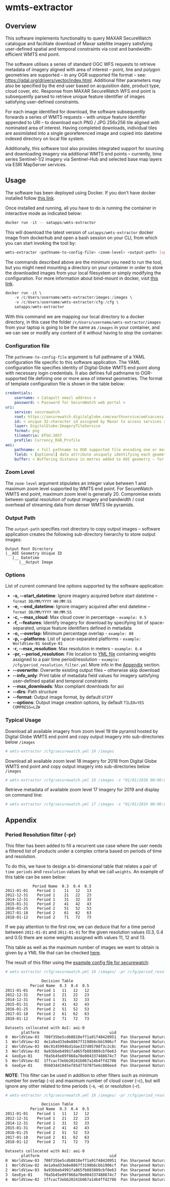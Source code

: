 # wmts-extractor

## Overview

This software implements functionality to query MAXAR SecureWatch catalogue and facilitate download of Maxar satellite 
imagery satisfying user-defined spatial and temporal constraints via cost and bandwidth-efficient WMTS end point.

The software utilises a series of standard OGC WFS requests to retrieve metadata of imagery aligned with area of 
interest – point, line and polygon geometries are supported – in any OGR supported file format – 
see: <https://gdal.org/drivers/vector/index.html>. Additional filter parameters may also be specified by the end user 
based on acquisition date, product type, cloud cover, etc. Response from MAXAR SecureWatch WFS end point is subsequently 
parsed to retrieve unique feature identifier of images satisfying user-defined constraints.

For each image identified for download, the software subsequently forwards a series of WMTS requests – with unique 
feature identifier appended to URI – to download each PNG / JPG 256x256 tile aligned with nominated area of interest. 
Having completed downloads, individual tiles are assimilated into a single georeferenced image and copied into datetime 
indexed directory on local file system.

Additionally, this software tool also provides integrated support for sourcing and downloading imagery via additional 
WMTS end points – currently, time series Sentinel-1/2 imagery via Sentinel-Hub and selected base map layers via ESRI 
MapServer services.

## Usage

The software has been deployed using Docker. If you don't have docker installed follow 
[this link](https://docs.docker.com/desktop/windows/install/).

Once installed and running, all you have to do is running the container in interactive mode as 
indicated below:

```powershell
docker run -it -- satapps/wmts-extractor
```

This will download the latest version of `satapps/wmts-extractor` docker image from dockerhub and open a bash session
on your CLI, from which you can start invoking the tool by:

``` bash
wmts-extractor <pathname-to-config-file> <zoom-level> <output-path> [options]
```

The commands described above are the minimum you need to run the tool, but you might need mounting a directory on your
container in order to store the downloaded images from your local filesystem or simply modifying the configuration. For 
more information about bind-mount in docker, visit [this link](https://docs.docker.com/storage/bind-mounts/).

```powershell
docker run -it \
    -v /c/Users/username/wmts-extractor/images:/images \
    -v /c/Users/username/wmts-extractor/cfg:/cfg \
    satapps/wmts-extractor
```

With this command we are mapping our local directory to a docker directory, in this case the folder 
`/c/Users/username/wmts-extractor/images` from your laptop is going to be the same as `/images` in your container, and 
we can see or modify any content of it without having to stop the container.

### Configuration file

The ``pathname-to-config-file`` argument is full pathname of a YAML configuration file specific to this software 
application. The YAML configuration file specifies identity of Digital Globe WMTS end point along with necessary login 
credentials. It also defines full pathname to OGR-supported file defining one or more area of interest geometries. The 
format of template configuration file is shown in the table below:

``` yaml
credentials:
    username: < Catapult email address >
    password: < Password for SecureWatch web portal >
uri:
    service: securewatch
    root: https://securewatch.digitalglobe.com/earthservice/wmtsaccess
    id: < unique 32-character id assigned by Maxar to access services >
    layer: DigitalGlobe:ImageryTileService
    format: png
    tilematrix: EPSG:3857
    profile: Currency_RGB_Profile
aoi:
    pathname: < full pathname to OGR supported file encoding one or more Point, Line or Polygon geometries >
    field: < [optional] data attribute uniquely identifying each geometry feature in nominated AOI file – for example osm_id. Attribute value is appended to output filename / output directory structure – defaults to {GeometryType} {Index} >
    buffer: < Buffering distance in metres added to AOI geometry – for point geometries, buffer distance is utilised to create bounding box centred on nominated point location >
```

### Zoom Level

The ``zoom-level`` argument stipulates an integer value between 1 and maximum zoom level supported by WMTS end point. 
For SecureWatch WMTS end point, maximum zoom level is generally 20. Compromise exists between spatial resolution of 
output imagery and bandwidth / cost overhead of streaming data from denser WMTS tile pyramids.

### Output Path

The ``output-path`` specifies root directory to copy output images – software application creates the following 
sub-directory hierarchy to store output images:

``` text
Output Root Directory
|__AOI Geometry Unique ID
   |__ Datetime
      |__Output Image
```

### Options

List of current command line options supported by the software application:

- **-s, --start_datetime**: Ignore imagery acquired before start datetime – `format DD/MM/YYYY HH:MM:SS`
- **-e, --end_datetime**: Ignore imagery acquired after end datetime – `format DD/MM/YYYY HH:MM:SS`
- **-c, --max_cloud**: Max cloud cover in percentage - `example: 0.5`
- **-f, --features**: Identify imagery for download by specifying list of space-separated, unique feature identifiers 
defined in metadata
- **-o, --overlap**: Minimum percentage overlap - `example: 80`
- **-p, --platforms**: List of space-separated platforms - `example: WorldView-01 GeoEye-01`
- **-r, --max_resolution**: Max resolution in meters - `example: 0.4`
- **-pr, --period_resolution**: File location to [YML file](cfg/period_resolution_filter.yml) containing weights 
assigned to a pair time period/resolution - `example: /cfg/period_resolution_filter.yml` 
More info in the [Appendix](#appendix) section.
- **--overwrite**: Overwrite existing output files – otherwise skip download
- **--info_only**: Print table of metadata field values for imagery satisfying user-defined spatial and temporal 
constraints
- **--max_downloads**: Max compliant downloads for aoi
- **--dirs**: Path structure
- **--format**: Output image format, by default `GTIFF`
- **--options**: Output image creation options, by default `TILED=YES COMPRESS=LZW`

### Typical Usage

Download all available imagery from zoom level 19 tile pyramid hosted by Digital Globe WMTS end point and copy output 
imagery into sub-directories below `/images`

``` bash
# wmts-extractor /cfg/securewatch.yml 19 /images
```

Download all available zoom level 18 imagery for 2018 from Digital Globe WMTS end point and copy output imagery into 
sub-directories below `/images`

``` bash
# wmts-extractor /cfg/securewatch.yml 18 /images -s "01/01/2018 00:00:00" -e "31/12/2018 23:59:59"
```

Retrieve metadata of available zoom level 17 imagery for 2019 and display on command line:

``` bash
# wmts-extractor /cfg/securewatch.yml 17 /images -s "01/01/2019 00:00:00" -e "31/12/2019 23:59:59" --info_only
```

## Appendix

### Period Resolution filter (-pr)

This filter has been added to fill a recurrent use case where the user needs a filtered list of products under a complex
criteria based on periods of time and resolution.

To do this, we have to design a bi-dimensional table that relates a pair of `time periods` and `resolution` values by 
what we call `weights`. An example of this table can be seen below:

```
            Period Name  0.3  0.4  0.5
2011-01-01    Period 1    11   12   13
2012-12-31    Period 1    21   22   23
2014-12-31    Period 1    31   32   33
2015-01-31    Period 2    41   42   43
2016-01-25    Period 2    51   52   53
2017-01-18    Period 2    61   62   63
2018-01-12    Period 2    71   72   73
```

If we pay attention to the first row, we can deduce that for a time period between `2011-01-01` and `2011-01-01` for the
given resolution values (0.3, 0.4 and 0.5) there are some weights assigned with values 11, 12 and 13.

This table as well as the maximum number of images we want to obtain is given by a YML file that can be checked 
[here](cfg/period_resolution_filter.yml).

The result of this filter using the [example config file for securewatch](cfg/securewatch.yml):

```bash
# wmts-extractor /cfg/securewatch.yml 18 /images/ -pr /cfg/period_resolution_filter.yml --info_only

                Decision Table
           Period Name  0.3  0.4  0.5
2011-01-01    Period 1   11   12   12
2012-12-31    Period 1   21   22   23
2014-12-31    Period 1   31   32   33
2015-01-31    Period 2   41   42   43
2016-01-25    Period 2   51   52   53
2017-01-18    Period 2   61   62   63
2018-01-12    Period 2   71   72   73

Datasets collocated with AoI: aoi-0
       platform                               uid                      product        acq_datetime  cloud_cover  resolution     overlap  Weights Period Name
0  WorldView-03  708f35be5cdb8810eff1a91f48420951  Pan Sharpened Natural Color 2017-08-28 07:50:19  0.000000     0.3         100.000000  61       Period 2
1  WorldView-02  4e1a9ad33e8e8867f3198b6cbb1906cf  Pan Sharpened Natural Color 2014-03-10 07:41:54  0.038534     0.5         100.000000  23       Period 1
2  WorldView-03  66c9145994bd1dae337d05708f3c2c8c  Pan Sharpened Natural Color 2014-11-04 07:36:45  0.000000     0.3         50.113704   21       Period 1
3  WorldView-03  9a93bbeb4991fa865fb083809cbf0e63  Pan Sharpened Natural Color 2014-10-21 07:16:16  0.011507     0.3         100.000000  21       Period 1
4  GeoEye-01     f0a5b45e09f868a70e004337488674c7  Pan Sharpened Natural Color 2011-10-23 07:22:39  0.007486     0.4         100.000000  12       Period 1
5  WorldView-02  1ffcacf3ebb20241b067a14b4ffd2786  Pan Sharpened Natural Color 2011-03-10 07:58:48  0.029268     0.4         100.000000  12       Period 1
6  GeoEye-01     95603441945ef85d77d7075e6c806eed  Pan Sharpened Natural Color 2011-03-01 07:26:02  0.498521     0.4         100.000000  12       Period 1
```

**NOTE**: This filter can be used in addition to other filters such as minimum number for overlap (-o) and maximum
number of cloud cover (-c), but will ignore any other related to time periods (-s, -e) or resolution (-r).

```bash
# wmts-extractor /cfg/securewatch.yml 18 /images/ -pr /cfg/period_resolution_filter.yml -o 90 -c 0.1 --info_only

                Decision Table
           Period Name  0.3  0.4  0.5
2011-01-01    Period 1   11   12   12
2012-12-31    Period 1   21   22   23
2014-12-31    Period 1   31   32   33
2015-01-31    Period 2   41   42   43
2016-01-25    Period 2   51   52   53
2017-01-18    Period 2   61   62   63
2018-01-12    Period 2   71   72   73

Datasets collocated with AoI: aoi-0
       platform                               uid                      product        acq_datetime  cloud_cover  resolution  overlap  Weights Period Name
0  WorldView-03  708f35be5cdb8810eff1a91f48420951  Pan Sharpened Natural Color 2017-08-28 07:50:19  0.000000     0.3         100.0    61       Period 2
1  WorldView-02  4e1a9ad33e8e8867f3198b6cbb1906cf  Pan Sharpened Natural Color 2014-03-10 07:41:54  0.038534     0.5         100.0    23       Period 1
2  WorldView-03  9a93bbeb4991fa865fb083809cbf0e63  Pan Sharpened Natural Color 2014-10-21 07:16:16  0.011507     0.3         100.0    21       Period 1
3  GeoEye-01     f0a5b45e09f868a70e004337488674c7  Pan Sharpened Natural Color 2011-10-23 07:22:39  0.007486     0.4         100.0    12       Period 1
4  WorldView-02  1ffcacf3ebb20241b067a14b4ffd2786  Pan Sharpened Natural Color 2011-03-10 07:58:48  0.029268     0.4         100.0    12       Period 1
```